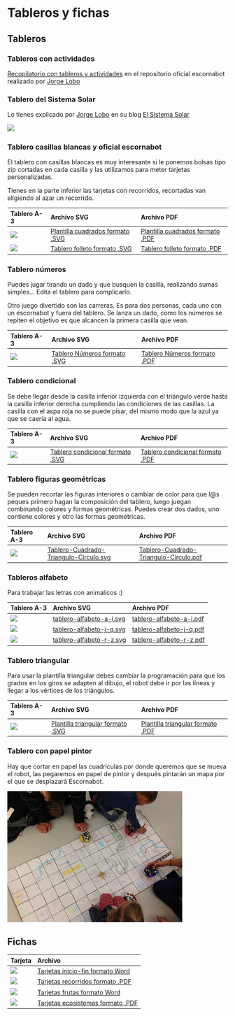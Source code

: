 # Tableros y fichas

## Tableros

### Tableros con actividades 

[Recopilatorio con tableros y actividades](https://github.com/escornabot/docs/tree/master/Escornabot_Mats) en el repositorio oficial escornabot realizado por [Jorge Lobo](https://twitter.com/lobo_tic)


### Tablero del Sistema Solar

Lo tienes explicado por [Jorge Lobo](https://twitter.com/lobo_tic) en su blog  [El Sistema Solar](https://t.co/kd2w8g2GMx)

![](http://1.bp.blogspot.com/-ShKVieAYacw/VOpq901DPAI/AAAAAAAAECk/ikUwcVzL0o0/s1600/sistema%2Bsolar%2Bmini.jpg)


### Tablero casillas blancas y oficial escornabot

El tablero con casillas blancas es muy interesante si le ponemos bolsas tipo zip cortadas en cada casilla y las utilizamos para meter tarjetas personalizadas.

Tienes en la parte inferior las tarjetas con recorridos, recortadas van eligiendo al azar un recorrido.


| Tablero A-3 | Archivo SVG  | Archivo PDF |
| :--- | :--- | :--- |             
| ![](https://raw.githubusercontent.com/pablorubma/escornabot-DIY/master/tableros-juegos/imagenes/plantilla-cuadrada.png) | [Plantilla cuadrados formato .SVG](https://drive.google.com/file/d/0B32DBGno8hnobk51LXhJUHp0Vlk/view) | [Plantilla cuadrados formato .PDF](https://drive.google.com/file/d/0B32DBGno8hnodjZWVXVJTGdiY0k/view) | 
|![](https://raw.githubusercontent.com/pablorubma/escornabot-DIY/master/tableros-juegos/imagenes/tablero-folleto.png) | [Tablero folleto formato .SVG](https://drive.google.com/file/d/0B32DBGno8hnoeld1VlFjakIzUFE/view?usp=drive_web) | [Tablero folleto formato .PDF](https://drive.google.com/file/d/0B32DBGno8hnoM1pBOEhCa0lFTjg/view) |


### Tablero números

Puedes jugar tirando un dado y que busquen la casilla, realizando sumas simples... Edita el tablero para complicarlo.

Otro juego divertido son las carreras. Es para dos personas, cada uno con un escornabot y fuera del tablero. Se lanza un dado, como los números se repiten el objetivo es que alcancen la primera casilla que vean.

| Tablero A-3 | Archivo SVG  | Archivo PDF |
| :--- | :--- | :--- |   
| ![](https://raw.githubusercontent.com/pablorubma/escornabot-DIY/master/tableros-juegos/imagenes/tablero-numeros.png) | [Tablero Números formato .SVG](https://drive.google.com/file/d/0B32DBGno8hnoTDlCNWl0N3ZRdGc/view) | [Tablero Números formato .PDF](https://drive.google.com/file/d/0B0UX14YozB7jTno0dTlkeHpnVVFTNGMzaFpuelZmNlhidkNF/view) |


### Tablero condicional

Se debe llegar desde la casilla inferior izquierda con el triángulo verde hasta la casilla inferior derecha cumpliendo las condiciones de las casillas. La casilla con el aspa roja no se puede pisar, del mismo modo que la azul ya que se caería al agua.

| Tablero A-3 | Archivo SVG  | Archivo PDF |
| :--- | :--- | :--- |   
| ![](https://raw.githubusercontent.com/pablorubma/escornabot-DIY/master/tableros-juegos/imagenes/tablero-condicional.png) | [Tablero condicional formato .SVG](https://drive.google.com/file/d/0B32DBGno8hnocW1KQ2dnUHFKVzg/view) | [Tablero condicional formato .PDF](https://drive.google.com/file/d/0B32DBGno8hnoalZfUDlqZjEya1U/view) | 


### Tablero figuras geométricas

Se pueden recortar las figuras interiores o cambiar de color para que l@s peques primero hagan la composición del tablero, luego juegan combinando colores y formas geométricas. Puedes crear dos dados, uno contiene colores y otro las formas geométricas.

| Tablero A-3 | Archivo SVG  | Archivo PDF |
| :--- | :--- | :--- |   
| ![](https://raw.githubusercontent.com/pablorubma/escornabot-DIY/master/tableros-juegos/imagenes/Tablero-Cuadrado-Triangulo-Circulo.png)  | [Tablero-Cuadrado-Triangulo-Circulo.svg](archivos/Tablero-Cuadrado-Triangulo-Circulo.svg) | [Tablero-Cuadrado-Triangulo-Circulo.pdf](archivos/Tablero-Cuadrado-Triangulo-Circulo.pdf) | 


### Tableros alfabeto

Para trabajar las letras con animalicos :)

| Tablero A-3 | Archivo SVG  | Archivo PDF |
| :--- | :--- | :--- |    
| ![](https://raw.githubusercontent.com/pablorubma/escornabot-DIY/master/tableros-juegos/imagenes/tablero-alfabeto-a-i.png)  | [tablero-alfabeto-a-i.svg](archivos/tablero-alfabeto-a-i.svg) | [tablero-alfabeto-a-i.pdf](archivos/tablero-alfabeto-a-i.pdf) |
| ![](https://raw.githubusercontent.com/pablorubma/escornabot-DIY/master/tableros-juegos/imagenes/tablero-alfabeto-j-q.png)  | [tablero-alfabeto-j-q.svg](archivos/tablero-alfabeto-j-q.svg) | [tablero-alfabeto-j-q.pdf](archivos/tablero-alfabeto-j-q.pdf) |
| ![](https://raw.githubusercontent.com/pablorubma/escornabot-DIY/master/tableros-juegos/imagenes/tablero-alfabeto-r-z.png)  | [tablero-alfabeto-r-z.svg](archivos/tablero-alfabeto-r-z.svg) | [tablero-alfabeto-r-z.pdf](archivos/tablero-alfabeto-r-z.pdf) |


### Tablero triangular
  
Para usar la plantilla triangular debes cambiar la programación para que los grados en los giros se adapten al dibujo, el robot debe ir por las líneas y llegar a los vértices de los triángulos.

| Tablero A-3 | Archivo SVG  | Archivo PDF |
| :--- | :--- | :--- |  
| ![](https://raw.githubusercontent.com/pablorubma/escornabot-DIY/master/tableros-juegos/imagenes/plantilla-triangular.png)  | [Plantilla triangular formato .SVG](https://drive.google.com/file/d/0B32DBGno8hnoSEkyN3VRM1I0Rmc/view) | [Plantilla triangular formato .PDF](https://drive.google.com/file/d/0B32DBGno8hnod1pXVzdfVG54VnM/view) |


### Tablero con papel pintor

Hay que cortar en papel las cuadrículas por donde queremos que se mueva el robot, las pegaremos en papel de pintor y después pintarán un mapa por el que se desplazará Escornabot.

![](/assets/DgJjFY7XcAA90DJ.jpg)



## Fichas


| Tarjeta | Archivo |
| :--- | :--- |      
| ![](https://raw.githubusercontent.com/pablorubma/escornabot-DIY/master/tableros-juegos/imagenes/tarjetas-inicio-fin.png) | [Tarjetas inicio-fin formato Word](https://docs.google.com/document/d/12gfkgnx5Rgb8NKzSXDHQ7-2KmUop8931cPN26ciuWcE/edit) |
| ![](https://raw.githubusercontent.com/pablorubma/escornabot-DIY/master/tableros-juegos/imagenes/tarjetas-recorridos.png) | [Tarjetas recorridos formato .PDF](https://drive.google.com/file/d/0B0UX14YozB7jTGZ3d1dYSGNsSkJZU0Fqd1BTMjJCMWdHVGRB/view) |
| ![](https://raw.githubusercontent.com/pablorubma/escornabot-DIY/master/tableros-juegos/imagenes/tarjetas-frutas.png) | [Tarjetas frutas formato Word](https://docs.google.com/document/d/1xnoPbf6wEXKz65S-1-KflOl4RJz2JpOLmkt9J7G1E6k/edit) |
| ![](https://raw.githubusercontent.com/pablorubma/escornabot-DIY/master/tableros-juegos/imagenes/tarjetas-ecosistemas.png) | [Tarjetas ecosistemas formato .PDF](http://escornabot.org/wiki/images/f/f7/Ecosistemas.pdf) |
